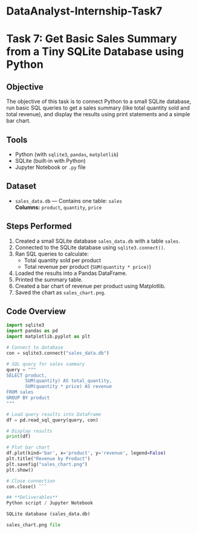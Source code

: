 # DataAnalyst-Internship-Task7
# Task 7: Get Basic Sales Summary from a Tiny SQLite Database using Python

## **Objective**
The objective of this task is to connect Python to a small SQLite database, run basic SQL queries to get a sales summary (like total quantity sold and total revenue), and display the results using print statements and a simple bar chart.

## **Tools**
- Python (with `sqlite3`, `pandas`, `matplotlib`)
- SQLite (built-in with Python)
- Jupyter Notebook or `.py` file

## **Dataset**
- `sales_data.db` — Contains one table: `sales`  
  **Columns:** `product`, `quantity`, `price`

## **Steps Performed**
1. Created a small SQLite database `sales_data.db` with a table `sales`.
2. Connected to the SQLite database using `sqlite3.connect()`.
3. Ran SQL queries to calculate:
   - Total quantity sold per product
   - Total revenue per product (`SUM(quantity * price)`)
4. Loaded the results into a Pandas DataFrame.
5. Printed the summary table.
6. Created a bar chart of revenue per product using Matplotlib.
7. Saved the chart as `sales_chart.png`.

## **Code Overview**
```python
import sqlite3
import pandas as pd
import matplotlib.pyplot as plt

# Connect to database
con = sqlite3.connect("sales_data.db")

# SQL query for sales summary
query = """
SELECT product,
       SUM(quantity) AS total_quantity,
       SUM(quantity * price) AS revenue
FROM sales
GROUP BY product
"""

# Load query results into DataFrame
df = pd.read_sql_query(query, con)

# Display results
print(df)

# Plot bar chart
df.plot(kind='bar', x='product', y='revenue', legend=False)
plt.title("Revenue by Product")
plt.savefig("sales_chart.png")
plt.show()

# Close connection
con.close() ```

## **Deliverables**
Python script / Jupyter Notebook

SQLite database (sales_data.db)

sales_chart.png file
